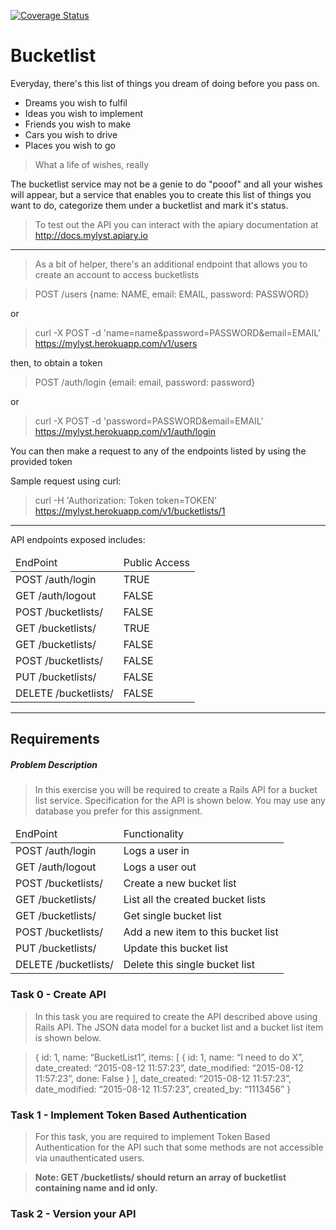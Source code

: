 [![Coverage Status](https://coveralls.io/repos/andela-oakinniranye/mylyst/badge.svg?branch=master&service=github)](https://coveralls.io/github/andela-oakinniranye/mylyst?branch=master)

# Bucketlist

Everyday, there's this list of things you dream of doing before you pass on.

- Dreams you wish to fulfil
- Ideas you wish to implement
- Friends you wish to make
- Cars you wish to drive
- Places you wish to go

> What a life of wishes, really

The bucketlist service may not be a genie to do "pooof" and all your wishes will
appear, but a service that enables you to create this list of things you want to
do, categorize them under a bucketlist and mark it's status.

> To test out the API you can interact with the apiary documentation at http://docs.mylyst.apiary.io
* * *
> As a bit of helper, there's an additional endpoint that allows you to create an account to access bucketlists

> POST /users {name: NAME, email: EMAIL, password: PASSWORD}

or

> curl -X POST -d 'name=name&password=PASSWORD&email=EMAIL' https://mylyst.herokuapp.com/v1/users

then, to obtain a token

> POST /auth/login {email: email, password: password}

or

> curl -X POST -d 'password=PASSWORD&email=EMAIL' https://mylyst.herokuapp.com/v1/auth/login

You can then make a request to any of the endpoints listed by using the provided token

Sample request using curl:

> curl -H 'Authorization: Token token=TOKEN' https://mylyst.herokuapp.com/v1/bucketlists/1

* * *

API endpoints exposed includes:

<table>
  <thead>
    <tr>
      <td>
        EndPoint
      </td>
      <td>
        Public Access
      </td>
    </tr>
  </thead>
  <tbody>
    <tr>
      <td>
        POST /auth/login
      </td>
      <td>
        TRUE
      </td>
    </tr>
    <tr>
      <td>
        GET /auth/logout
      </td>
      <td>
        FALSE
      </td>
    </tr>
    <tr>
      <td>
        POST /bucketlists/
      </td>
      <td>
        FALSE
      </td>
    </tr>
    <tr>
      <td>
        GET /bucketlists/
      </td>
      <td>
        TRUE
      </td>
    </tr>
    <tr>
      <td>
        GET /bucketlists/<id>
      </td>
      <td>
        FALSE
      </td>
    </tr>
    <tr>
      <td>
        POST /bucketlists/<id>
      </td>
      <td>
        FALSE
      </td>
    </tr>
    <tr>
      <td>
        PUT /bucketlists/<id>
      </td>
      <td>
        FALSE
      </td>
    </tr>
    <tr>
      <td>
        DELETE /bucketlists/<id>
      </td>
      <td>
        FALSE
      </td>
    </tr>
  </tbody>
</table>

* * *

## Requirements

##### Problem Description
> In this exercise you will be required to create a Rails API for a bucket list
service. Specification for the API is shown below. You may use any database you
prefer for this assignment.

<table>
  <thead>
    <tr>
      <td>
        EndPoint
      </td>
      <td>
        Functionality
      </td>
    </tr>
  </thead>
  <tbody>
    <tr>
      <td>
        POST /auth/login
      </td>
      <td>
        Logs a user in
      </td>
    </tr>
    <tr>
      <td>
        GET /auth/logout
      </td>
      <td>
        Logs a user out
      </td>
    </tr>
    <tr>
      <td>
        POST /bucketlists/
      </td>
      <td>
        Create a new bucket list
      </td>
    </tr>
    <tr>
      <td>
        GET /bucketlists/
      </td>
      <td>
        List all the created bucket lists
      </td>
    </tr>
    <tr>
      <td>
        GET /bucketlists/<id>
      </td>
      <td>
        Get single bucket list
      </td>
    </tr>
    <tr>
      <td>
        POST /bucketlists/<id>
      </td>
      <td>
        Add a new item to this bucket list
      </td>
    </tr>
    <tr>
      <td>
        PUT /bucketlists/<id>
      </td>
      <td>
        Update this bucket list
      </td>
    </tr>
    <tr>
      <td>
        DELETE /bucketlists/<id>
      </td>
      <td>
        Delete this single bucket list
      </td>
    </tr>
  </tbody>
</table>


### Task 0 - Create API
> In this task you are required to create the API described above using Rails API.
> The JSON data model for a bucket list and a bucket list item is shown below.

>  {
>   id: 1,
>   name: “BucketList1”,
>   items: [
>    {
>  id: 1,
>  name: “I need to do X”,
>  date_created: “2015-08-12 11:57:23”,
>  date_modified: “2015-08-12 11:57:23”,
>  done: False
>  }
>  ],
>   date_created: “2015-08-12 11:57:23”,
>   date_modified: “2015-08-12 11:57:23”,
>   created_by: “1113456”
>  }


### Task 1 - Implement Token Based Authentication
> For this task, you are required to implement Token Based Authentication for
> the API such that some methods are not accessible via unauthenticated users.

> **Note: GET /bucketlists/ should return an array of bucketlist containing name and id only.**

### Task 2 - Version your API
